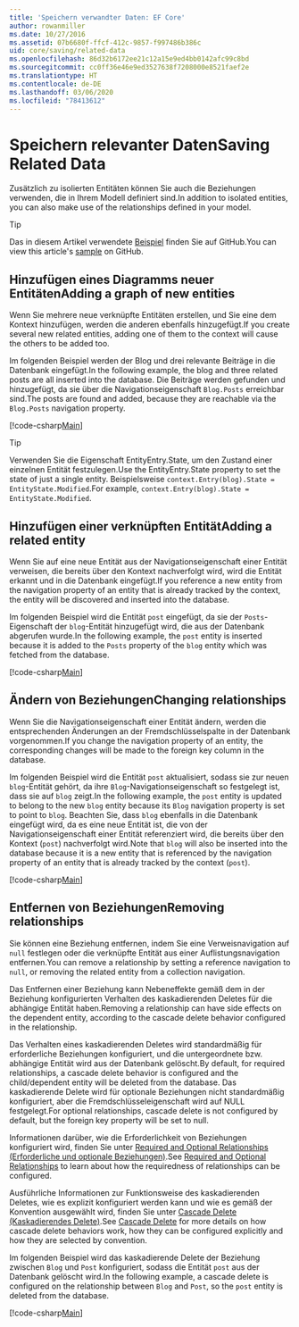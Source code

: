 ```yaml
---
title: 'Speichern verwandter Daten: EF Core'
author: rowanmiller
ms.date: 10/27/2016
ms.assetid: 07b6680f-ffcf-412c-9857-f997486b386c
uid: core/saving/related-data
ms.openlocfilehash: 86d32b6172ee21c12a15e9ed4bb0142afc99c8bd
ms.sourcegitcommit: cc0ff36e46e9ed3527638f7208000e8521faef2e
ms.translationtype: HT
ms.contentlocale: de-DE
ms.lasthandoff: 03/06/2020
ms.locfileid: "78413612"
---
```

# <a name="saving-related-data"></a><span data-ttu-id="145b5-102">Speichern relevanter Daten</span><span class="sxs-lookup"><span data-stu-id="145b5-102">Saving Related Data</span></span>

<span data-ttu-id="145b5-103">Zusätzlich zu isolierten Entitäten können Sie auch die Beziehungen verwenden, die in Ihrem Modell definiert sind.</span><span class="sxs-lookup"><span data-stu-id="145b5-103">In addition to isolated entities, you can also make use of the relationships defined in your model.</span></span>

> [!TIP]  
> <span data-ttu-id="145b5-104">Das in diesem Artikel verwendete [Beispiel](https://github.com/dotnet/EntityFramework.Docs/tree/master/samples/core/Saving/RelatedData/) finden Sie auf GitHub.</span><span class="sxs-lookup"><span data-stu-id="145b5-104">You can view this article's [sample](https://github.com/dotnet/EntityFramework.Docs/tree/master/samples/core/Saving/RelatedData/) on GitHub.</span></span>

## <a name="adding-a-graph-of-new-entities"></a><span data-ttu-id="145b5-105">Hinzufügen eines Diagramms neuer Entitäten</span><span class="sxs-lookup"><span data-stu-id="145b5-105">Adding a graph of new entities</span></span>

<span data-ttu-id="145b5-106">Wenn Sie mehrere neue verknüpfte Entitäten erstellen, und Sie eine dem Kontext hinzufügen, werden die anderen ebenfalls hinzugefügt.</span><span class="sxs-lookup"><span data-stu-id="145b5-106">If you create several new related entities, adding one of them to the context will cause the others to be added too.</span></span>

<span data-ttu-id="145b5-107">Im folgenden Beispiel werden der Blog und drei relevante Beiträge in die Datenbank eingefügt.</span><span class="sxs-lookup"><span data-stu-id="145b5-107">In the following example, the blog and three related posts are all inserted into the database.</span></span> <span data-ttu-id="145b5-108">Die Beiträge werden gefunden und hinzugefügt, da sie über die Navigationseigenschaft `Blog.Posts` erreichbar sind.</span><span class="sxs-lookup"><span data-stu-id="145b5-108">The posts are found and added, because they are reachable via the `Blog.Posts` navigation property.</span></span>

[!code-csharp[Main](../../../samples/core/Saving/RelatedData/Sample.cs#AddingGraphOfEntities)]

> [!TIP]  
> <span data-ttu-id="145b5-109">Verwenden Sie die Eigenschaft EntityEntry.State, um den Zustand einer einzelnen Entität festzulegen.</span><span class="sxs-lookup"><span data-stu-id="145b5-109">Use the EntityEntry.State property to set the state of just a single entity.</span></span> <span data-ttu-id="145b5-110">Beispielsweise `context.Entry(blog).State = EntityState.Modified`.</span><span class="sxs-lookup"><span data-stu-id="145b5-110">For example, `context.Entry(blog).State = EntityState.Modified`.</span></span>

## <a name="adding-a-related-entity"></a><span data-ttu-id="145b5-111">Hinzufügen einer verknüpften Entität</span><span class="sxs-lookup"><span data-stu-id="145b5-111">Adding a related entity</span></span>

<span data-ttu-id="145b5-112">Wenn Sie auf eine neue Entität aus der Navigationseigenschaft einer Entität verweisen, die bereits über den Kontext nachverfolgt wird, wird die Entität erkannt und in die Datenbank eingefügt.</span><span class="sxs-lookup"><span data-stu-id="145b5-112">If you reference a new entity from the navigation property of an entity that is already tracked by the context, the entity will be discovered and inserted into the database.</span></span>

<span data-ttu-id="145b5-113">Im folgenden Beispiel wird die Entität `post` eingefügt, da sie der `Posts`-Eigenschaft der `blog`-Entität hinzugefügt wird, die aus der Datenbank abgerufen wurde.</span><span class="sxs-lookup"><span data-stu-id="145b5-113">In the following example, the `post` entity is inserted because it is added to the `Posts` property of the `blog` entity which was fetched from the database.</span></span>

[!code-csharp[Main](../../../samples/core/Saving/RelatedData/Sample.cs#AddingRelatedEntity)]

## <a name="changing-relationships"></a><span data-ttu-id="145b5-114">Ändern von Beziehungen</span><span class="sxs-lookup"><span data-stu-id="145b5-114">Changing relationships</span></span>

<span data-ttu-id="145b5-115">Wenn Sie die Navigationseigenschaft einer Entität ändern, werden die entsprechenden Änderungen an der Fremdschlüsselspalte in der Datenbank vorgenommen.</span><span class="sxs-lookup"><span data-stu-id="145b5-115">If you change the navigation property of an entity, the corresponding changes will be made to the foreign key column in the database.</span></span>

<span data-ttu-id="145b5-116">Im folgenden Beispiel wird die Entität `post` aktualisiert, sodass sie zur neuen `blog`-Entität gehört, da ihre `Blog`-Navigationseigenschaft so festgelegt ist, dass sie auf `blog` zeigt.</span><span class="sxs-lookup"><span data-stu-id="145b5-116">In the following example, the `post` entity is updated to belong to the new `blog` entity because its `Blog` navigation property is set to point to `blog`.</span></span> <span data-ttu-id="145b5-117">Beachten Sie, dass `blog` ebenfalls in die Datenbank eingefügt wird, da es eine neue Entität ist, die von der Navigationseigenschaft einer Entität referenziert wird, die bereits über den Kontext (`post`) nachverfolgt wird.</span><span class="sxs-lookup"><span data-stu-id="145b5-117">Note that `blog` will also be inserted into the database because it is a new entity that is referenced by the navigation property of an entity that is already tracked by the context (`post`).</span></span>

[!code-csharp[Main](../../../samples/core/Saving/RelatedData/Sample.cs#ChangingRelationships)]

## <a name="removing-relationships"></a><span data-ttu-id="145b5-118">Entfernen von Beziehungen</span><span class="sxs-lookup"><span data-stu-id="145b5-118">Removing relationships</span></span>

<span data-ttu-id="145b5-119">Sie können eine Beziehung entfernen, indem Sie eine Verweisnavigation auf `null` festlegen oder die verknüpfte Entität aus einer Auflistungsnavigation entfernen.</span><span class="sxs-lookup"><span data-stu-id="145b5-119">You can remove a relationship by setting a reference navigation to `null`, or removing the related entity from a collection navigation.</span></span>

<span data-ttu-id="145b5-120">Das Entfernen einer Beziehung kann Nebeneffekte gemäß dem in der Beziehung konfigurierten Verhalten des kaskadierenden Deletes für die abhängige Entität haben.</span><span class="sxs-lookup"><span data-stu-id="145b5-120">Removing a relationship can have side effects on the dependent entity, according to the cascade delete behavior configured in the relationship.</span></span>

<span data-ttu-id="145b5-121">Das Verhalten eines kaskadierenden Deletes wird standardmäßig für erforderliche Beziehungen konfiguriert, und die untergeordnete bzw. abhängige Entität wird aus der Datenbank gelöscht.</span><span class="sxs-lookup"><span data-stu-id="145b5-121">By default, for required relationships, a cascade delete behavior is configured and the child/dependent entity will be deleted from the database.</span></span> <span data-ttu-id="145b5-122">Das kaskadierende Delete wird für optionale Beziehungen nicht standardmäßig konfiguriert, aber die Fremdschlüsseleigenschaft wird auf NULL festgelegt.</span><span class="sxs-lookup"><span data-stu-id="145b5-122">For optional relationships, cascade delete is not configured by default, but the foreign key property will be set to null.</span></span>

<span data-ttu-id="145b5-123">Informationen darüber, wie die Erforderlichkeit von Beziehungen konfiguriert wird, finden Sie unter [Required and Optional Relationships (Erforderliche und optionale Beziehungen)](../modeling/relationships.md#required-and-optional-relationships).</span><span class="sxs-lookup"><span data-stu-id="145b5-123">See [Required and Optional Relationships](../modeling/relationships.md#required-and-optional-relationships) to learn about how the requiredness of relationships can be configured.</span></span>

<span data-ttu-id="145b5-124">Ausführliche Informationen zur Funktionsweise des kaskadierenden Deletes, wie es explizit konfiguriert werden kann und wie es gemäß der Konvention ausgewählt wird, finden Sie unter [Cascade Delete (Kaskadierendes Delete)](cascade-delete.md).</span><span class="sxs-lookup"><span data-stu-id="145b5-124">See [Cascade Delete](cascade-delete.md) for more details on how cascade delete behaviors work, how they can be configured explicitly and  how they are selected by convention.</span></span>

<span data-ttu-id="145b5-125">Im folgenden Beispiel wird das kaskadierende Delete der Beziehung zwischen `Blog` und `Post` konfiguriert, sodass die Entität `post` aus der Datenbank gelöscht wird.</span><span class="sxs-lookup"><span data-stu-id="145b5-125">In the following example, a cascade delete is configured on the relationship between `Blog` and `Post`, so the `post` entity is deleted from the database.</span></span>

[!code-csharp[Main](../../../samples/core/Saving/RelatedData/Sample.cs#RemovingRelationships)]
